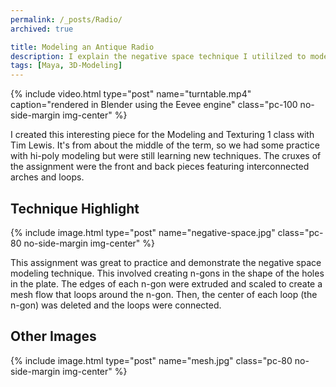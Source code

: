 ```yaml
---
permalink: /_posts/Radio/
archived: true

title: Modeling an Antique Radio
description: I explain the negative space technique I utililzed to model the front and back plates of this radio.
tags: [Maya, 3D-Modeling]
---
```


{% include video.html type="post" name="turntable.mp4" caption="rendered in Blender using the Eevee engine" class="pc-100 no-side-margin img-center" %}

I created this interesting piece for the Modeling and Texturing 1 class with Tim Lewis. It's from about the middle of the term, so we had some practice with hi-poly modeling but were still learning new techniques. The cruxes of the assignment were the front and back pieces featuring interconnected arches and loops.

## Technique Highlight

{% include image.html type="post" name="negative-space.jpg" class="pc-80 no-side-margin img-center" %}

This assignment was great to practice and demonstrate the negative space modeling technique. This involved creating n-gons in the shape of the holes in the plate. The edges of each n-gon were extruded and scaled to create a mesh flow that loops around the n-gon. Then, the center of each loop (the n-gon) was deleted and the loops were connected.

## Other Images

{% include image.html type="post" name="mesh.jpg" class="pc-80 no-side-margin img-center" %}
